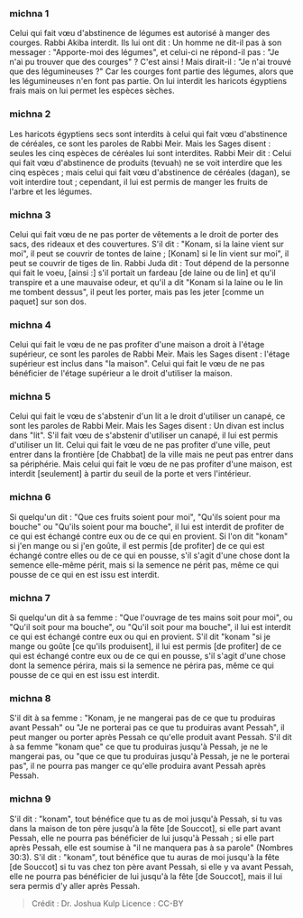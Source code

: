 
### michna 1
Celui qui fait vœu d'abstinence de légumes est autorisé à manger des courges. Rabbi Akiba interdit. Ils lui ont dit : Un homme ne dit-il pas à son messager : "Apporte-moi des légumes", et celui-ci ne répond-il pas : "Je n'ai pu trouver que des courges" ?  C'est ainsi ! Mais dirait-il : "Je n'ai trouvé que des légumineuses ?" Car les courges font partie des légumes, alors que les légumineuses n'en font pas partie. On lui interdit les haricots égyptiens frais mais on lui permet les espèces sèches.

### michna 2
Les haricots égyptiens secs sont interdits à celui qui fait vœu d'abstinence de céréales, ce sont les paroles de Rabbi Meir. Mais les Sages disent : seules les cinq espèces de céréales lui sont interdites. Rabbi Meir dit : Celui qui fait vœu d'abstinence de produits (tevuah) ne se voit interdire que les cinq espèces ; mais celui qui fait vœu d'abstinence de céréales (dagan), se voit interdire tout ; cependant, il lui est permis de manger les fruits de l'arbre et les légumes.

### michna 3
Celui qui fait vœu de ne pas porter de vêtements a le droit de porter des sacs, des rideaux et des couvertures. S'il dit : "Konam, si la laine vient sur moi", il peut se couvrir de tontes de laine ; [Konam] si le lin vient sur moi", il peut se couvrir de tiges de lin. Rabbi Juda dit : Tout dépend de la personne qui fait le voeu, [ainsi :] s'il portait un fardeau [de laine ou de lin] et qu'il transpire et a une mauvaise odeur, et qu'il a dit "Konam si la laine ou le lin me tombent dessus", il peut les porter, mais pas les jeter [comme un paquet] sur son dos.

### michna 4
Celui qui fait le vœu de ne pas profiter d'une maison a droit à l'étage supérieur, ce sont les paroles de Rabbi Meir. Mais les Sages disent : l'étage supérieur est inclus dans "la maison". Celui qui fait le vœu de ne pas bénéficier de l'étage supérieur a le droit d'utiliser la maison.

### michna 5
Celui qui fait le vœu de s'abstenir d'un lit a le droit d'utiliser un canapé, ce sont les paroles de Rabbi Meir. Mais les Sages disent :  Un divan est inclus dans "lit". S'il fait vœu de s'abstenir d'utiliser un canapé, il lui est permis d'utiliser un lit. Celui qui fait le vœu de ne pas profiter d'une ville, peut entrer dans la frontière [de Chabbat] de la ville mais ne peut pas entrer dans sa périphérie. Mais celui qui fait le vœu de ne pas profiter d'une maison, est interdit [seulement] à partir du seuil de la porte et vers l'intérieur.

### michna 6
Si quelqu'un dit : "Que ces fruits soient pour moi", "Qu'ils soient pour ma bouche" ou "Qu'ils soient pour ma bouche", il lui est interdit de profiter de ce qui est échangé contre eux ou de ce qui en provient. Si l'on dit "konam" si j'en mange ou si j'en goûte, il est permis [de profiter] de ce qui est échangé contre elles ou de ce qui en pousse, s'il s'agit d'une chose dont la semence elle-même périt, mais si la semence ne périt pas, même ce qui pousse de ce qui en est issu est interdit.

### michna 7
Si quelqu'un dit à sa femme : "Que l'ouvrage de tes mains soit pour moi", ou "Qu'il soit pour ma bouche", ou "Qu'il soit pour ma bouche", il lui est interdit ce qui est échangé contre eux ou qui en provient. S'il dit "konam "si je mange ou goûte [ce qu'ils produisent], il lui est permis [de profiter] de ce qui est échangé contre eux ou de ce qui en pousse, s'il s'agit d'une chose dont la semence périra, mais si la semence ne périra pas, même ce qui pousse de ce qui en est issu est interdit.

### michna 8
S'il dit à sa femme : "Konam, je ne mangerai pas de ce que tu produiras avant Pessah" ou "Je ne porterai pas ce que tu produiras avant Pessah", il peut manger ou porter après Pessah ce qu'elle produit avant Pessah. S'il dit à sa femme "konam que" ce que tu produiras jusqu'à Pessah, je ne le mangerai pas, ou "que ce que tu produiras jusqu'à Pessah, je ne le porterai pas", il ne pourra pas manger ce qu'elle produira avant Pessah après Pessah.

### michna 9
S'il dit : "konam", tout bénéfice que tu as de moi jusqu'à Pessah, si tu vas dans la maison de ton père jusqu'à la fête [de Souccot], si elle part avant Pessah, elle ne pourra pas bénéficier de lui jusqu'à Pessah ; si elle part après Pessah, elle est soumise à "il ne manquera pas à sa parole" (Nombres 30:3). S'il dit : "konam", tout bénéfice que tu auras de moi jusqu'à la fête [de Souccot] si tu vas chez ton père avant Pessah, si elle y va avant Pessah, elle ne pourra pas bénéficier de lui jusqu'à la fête [de Souccot], mais il lui sera permis d'y aller après Pessah.

>Crédit : Dr. Joshua Kulp
>Licence : CC-BY